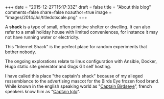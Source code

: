 +++
date = "2015-12-27T15:17:33Z"
draft = false
title = "About this blog"
comments=false
share=false
noauthor=true
image = "images/2014/Jul/titledotscale.png"
+++


A **shack** is a type of small, often primitive shelter or dwelling. It can also refer to a small holiday house with limited conveniences, for instance it may not have running water or electricity.

This "Internet Shack" is the perfect place for random experiments that bother nobody.

The ongoing explorations relate to linux configuration with Ansible, Docker, Hugo static site generator and Gogs Git self hosting.

I have called this place "the captain's shack" because of my alleged ressemblance to the advertising mascot for the Birds Eye frozen food brand. While known in the english speaking world as "[Captain Birdseye](https://en.wikipedia.org/wiki/Captain_Birdseye)", french speakers know him as "[Captain Iglo](https://fr.wikipedia.org/wiki/Captain_Iglo)". 
